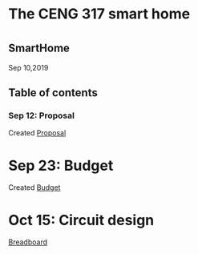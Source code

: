 
  
# The CENG 317 smart home<h1>

SmartHome
----------
Sep 10,2019

Table of contents
-----------------
### Sep 12: Proposal 
Created [Proposal](https://github.com/diepbaoquy97/SmartHome/blob/master/Proposal.xlsx)
# Sep 23: Budget
Created [Budget](https://github.com/diepbaoquy97/SmartHome/blob/master/PartsFor2SmartHome_(2).pdf)

# Oct 15: Circuit design
[Breadboard](/Breadboard.png)



